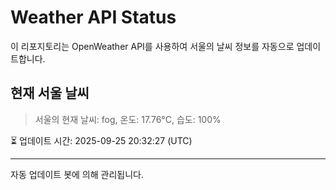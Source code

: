 
# Weather API Status

이 리포지토리는 OpenWeather API를 사용하여 서울의 날씨 정보를 자동으로 업데이트합니다.

## 현재 서울 날씨
> 서울의 현재 날씨: fog, 온도: 17.76°C, 습도: 100%

⏳ 업데이트 시간: 2025-09-25 20:32:27 (UTC)

---
자동 업데이트 봇에 의해 관리됩니다.
